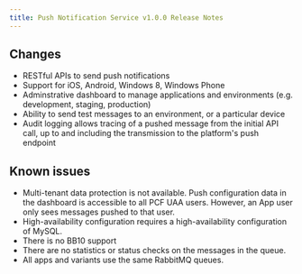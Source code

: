 ```yaml
---
title: Push Notification Service v1.0.0 Release Notes
---
```



## Changes
- RESTful APIs to send push notifications
- Support for iOS, Android, Windows 8, Windows Phone
- Adminstrative dashboard to manage applications and environments (e.g. development, staging, production)
- Ability to send test messages to an environment, or a particular device
- Audit logging allows tracing of a pushed message from the initial API call, up to and including the transmission to the platform's push endpoint

## Known issues
- Multi-tenant data protection is not available. Push configuration data in the dashboard is accessible to all PCF UAA users. However, an App user only sees messages pushed to that user.
- High-availability configuration requires a high-availability configuration of MySQL.
- There is no BB10 support
- There are no statistics or status checks on the messages in the queue.
- All apps and variants use the same RabbitMQ queues.
